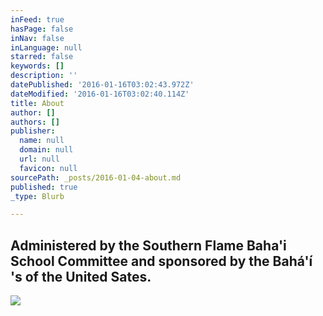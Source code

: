 ```yaml
---
inFeed: true
hasPage: false
inNav: false
inLanguage: null
starred: false
keywords: []
description: ''
datePublished: '2016-01-16T03:02:43.972Z'
dateModified: '2016-01-16T03:02:40.114Z'
title: About
author: []
authors: []
publisher:
  name: null
  domain: null
  url: null
  favicon: null
sourcePath: _posts/2016-01-04-about.md
published: true
_type: Blurb

---
```

## Administered by the Southern Flame Baha'i School Committee and sponsored by the Bahá'í 's of the United Sates.
![](https://the-grid-user-content.s3-us-west-2.amazonaws.com/d6137e4c-9e9e-4912-9dd5-a91cf82ce594.jpg)